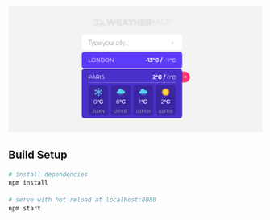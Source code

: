 
<img src="src/assets/screenshot.png"></img>

## Build Setup

``` bash
# install dependencies
npm install

# serve with hot reload at localhost:8080
npm start
```
